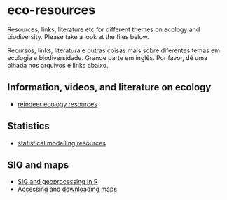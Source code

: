 # eco-resources

Resources, links, literature etc for different themes on ecology and biodiversity.
Please take a look at the files below.

Recursos, links, literatura e outras coisas mais sobre diferentes temas em ecologia e biodiversidade. Grande parte em inglês.
Por favor, dê uma olhada nos arquivos e links abaixo.

## Information, videos, and literature on ecology

- [reindeer ecology resources](reindeer.md)


## Statistics

- [statistical modelling resources](statistical_models.md)

## SIG and maps

- [SIG and geoprocessing in R](sig_maps_r.md)
- [Accessing and downloading maps](access_download_maps.md)


